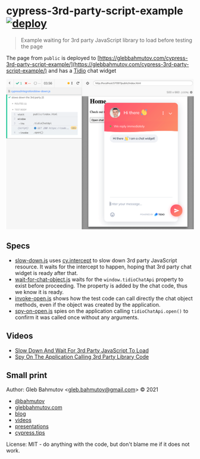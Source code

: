 # cypress-3rd-party-script-example [![deploy](https://github.com/bahmutov/cypress-3rd-party-script-example/actions/workflows/deploy.yml/badge.svg?branch=main)](https://github.com/bahmutov/cypress-3rd-party-script-example/actions/workflows/deploy.yml)
> Example waiting for 3rd party JavaScript library to load before testing the page

The page from `public` is deployed to [https://glebbahmutov.com/cypress-3rd-party-script-example/](https://glebbahmutov.com/cypress-3rd-party-script-example/) and has a [Tidio](https://www.tidio.com/) chat widget

![Chat widget test](./images/chat-test.png)

## Specs

- [slow-down.js](./cypress/integration/slow-down.js) uses [cy.intercept](https://on.cypress.io/intercept) to slow down 3rd party JavaScript resource. It waits for the intercept to happen, hoping that 3rd party chat widget is ready after that.
- [wait-for-chat-object.js](./cypress/integration/wait-for-chat-object.js) waits for the `window.tidioChatApi` property to exist before proceeding. The property is added by the chat code, thus we know it is ready.
- [invoke-open.js](./cypress/integration/invoke-open.js) shows how the test code can call directly the chat object methods, even if the object was created by the application.
- [spy-on-open.js](./cypress/integration/spy-on-open.js) spies on the application calling `tidioChatApi.open()` to confirm it was called once without any arguments.

## Videos

- [Slow Down And Wait For 3rd Party JavaScript To Load](https://youtu.be/MzCACth7qLE)
- [Spy On The Application Calling 3rd Party Library Code](https://youtu.be/5SBjkrKwhIA)

## Small print

Author: Gleb Bahmutov &lt;gleb.bahmutov@gmail.com&gt; &copy; 2021

- [@bahmutov](https://twitter.com/bahmutov)
- [glebbahmutov.com](https://glebbahmutov.com)
- [blog](https://glebbahmutov.com/blog)
- [videos](https://www.youtube.com/glebbahmutov)
- [presentations](https://slides.com/bahmutov)
- [cypress.tips](https://cypress.tips)

License: MIT - do anything with the code, but don't blame me if it does not work.
